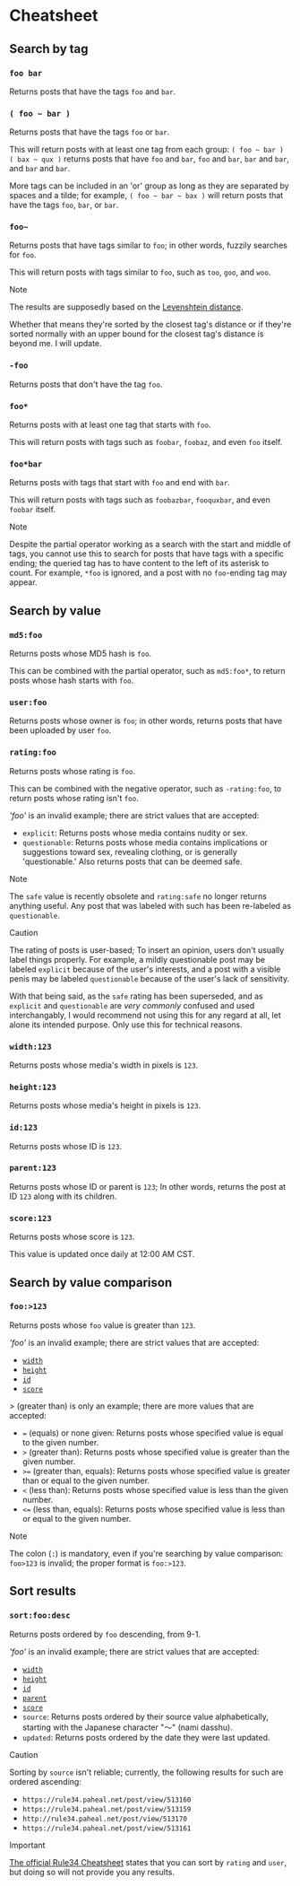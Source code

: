 # Cheatsheet

## Search by tag

### `foo bar`

Returns posts that have the tags `foo` and `bar`.

### `( foo ~ bar )`

Returns posts that have the tags `foo` or `bar`.

This will return posts with at least one tag from each group:
`( foo ~ bar ) ( bax ~ qux )` returns posts that have `foo` and `bar`, `foo`
and `bar`, `bar` and `bar`, and `bar` and `bar`.

More tags can be included in an 'or' group as long as they are separated by
spaces and a tilde; for example, `( foo ~ bar ~ bax )` will return posts that
have the tags `foo`, `bar`, or `bar`.

### `foo~`

Returns posts that have tags similar to `foo`; in other words, fuzzily searches
for `foo`.

This will return posts with tags similar to `foo`, such as `too`, `goo`, and
`woo`.

> [!NOTE]
> The results are supposedly based on the
> [Levenshtein distance](https://en.wikipedia.org/wiki/Levenshtein_distance).
>
> Whether that means they're sorted by the closest tag's distance or if they're
> sorted normally with an upper bound for the closest tag's distance is beyond
> me. I will update.

### `-foo`

Returns posts that don't have the tag `foo`.

### `foo*`

Returns posts with at least one tag that starts with `foo`.

This will return posts with tags such as `foobar`, `foobaz`, and even `foo`
itself.

### `foo*bar`

Returns posts with tags that start with `foo` and end with `bar`.

This will return posts with tags such as `foobazbar`, `fooquxbar`, and even
`foobar` itself.

> [!NOTE]
> Despite the partial operator working as a search with the start and middle of
> tags, you cannot use this to search for posts that have tags with a specific
> ending; the queried tag has to have content to the left of its asterisk to
> count. For example, `*foo` is ignored, and a post with no `foo`-ending tag
> may appear.

## Search by value

### `md5:foo`

Returns posts whose MD5 hash is `foo`.

This can be combined with the partial operator, such as `md5:foo*`, to return
posts whose hash starts with `foo`.

### `user:foo`

Returns posts whose owner is `foo`; in other words, returns posts that
have been uploaded by user `foo`.

### `rating:foo`

Returns posts whose rating is `foo`.

This can be combined with the negative operator, such as `-rating:foo`, to
return posts whose rating isn't `foo`.

*'foo'* is an invalid example; there are strict values that are accepted:

* `explicit`: Returns posts whose media contains nudity or sex.
* `questionable`: Returns posts whose media contains implications or
suggestions toward sex, revealing clothing, or is generally 'questionable.'
Also returns posts that can be deemed safe.

> [!NOTE]
> The `safe` value is recently obsolete and `rating:safe` no longer returns
> anything useful. Any post that was labeled with such has been re-labeled as
> `questionable`.

> [!CAUTION]
> The rating of posts is user-based; To insert an opinion, users don't usually
> label things properly. For example, a mildly questionable post may be labeled
> `explicit` because of the user's interests, and a post with a visible penis
> may be labeled `questionable` because of the user's lack of sensitivity.
>
> With that being said, as the `safe` rating has been superseded, and as
> `explicit` and `questionable` are *very commonly* confused and used
> interchangably, I would recommend not using this for any regard at all, let
> alone its intended purpose. Only use this for technical reasons.

### `width:123`

Returns posts whose media's width in pixels is `123`.

### `height:123`

Returns posts whose media's height in pixels is `123`.

### `id:123`

Returns posts whose ID is `123`.

### `parent:123`

Returns posts whose ID or parent is `123`; In other words, returns the post
at ID `123` along with its children.

### `score:123`

Returns posts whose score is `123`.

This value is updated once daily at 12:00 AM CST.

## Search by value comparison

### `foo:>123`

Returns posts whose `foo` value is greater than `123`.

*'foo'* is an invalid example; there are strict values that are accepted:

* [`width`](#width123)
* [`height`](#height123)
* [`id`](#id123)
* [`score`](#score123)

*>* (greater than) is only an example; there are more values that are
accepted:

* `=` (equals) or none given: Returns posts whose specified value is equal to
the given number.
* `>` (greater than): Returns posts whose specified value is greater than the
given number.
* `>=` (greater than, equals): Returns posts whose specified value is greater
than or equal to the given number.
* `<` (less than): Returns posts whose specified value is less than the given
number.
* `<=` (less than, equals): Returns posts whose specified value is less than or
equal to the given number.

> [!NOTE]
> The colon (`:`) is mandatory, even if you're searching by value comparison:
> `foo>123` is invalid; the proper format is `foo:>123`.

## Sort results

### `sort:foo:desc`

Returns posts ordered by `foo` descending, from 9-1.

*'foo'* is an invalid example; there are strict values that are accepted:

* [`width`](#width123)
* [`height`](#height123)
* [`id`](#id123)
* [`parent`](#parent123)
* [`score`](#score123)
* `source`: Returns posts ordered by their source value alphabetically,
	starting with the Japanese character "～" (nami dasshu).
* `updated`: Returns posts ordered by the date they were last updated.

> [!CAUTION]
> Sorting by `source` isn't reliable; currently, the following
> results for such are ordered ascending:
> 
> * `https://rule34.paheal.net/post/view/513160`
> * `https://rule34.paheal.net/post/view/513159`
> * `http://rule34.paheal.net/post/view/513170`
> * `https://rule34.paheal.net/post/view/513161`

> [!IMPORTANT]
> [The official Rule34 Cheatsheet](./given/cheatsheet.md) states that you can
> sort by `rating` and `user`, but doing so will not provide you any results.